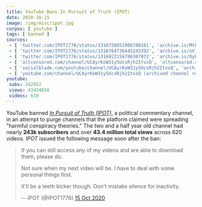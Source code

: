 ```yaml
---
title: YouTube Bans In Pursuit of Truth (IPOT)
date: 2020-10-15
image: /img/misc/ipot.jpg
corpos: [ youtube ]
tags: [ banned ]
sources:
 - [ 'twitter.com/IPOT1776/status/1316758951908700161', 'archive.is/MtkrW' ]
 - [ 'twitter.com/IPOT1776/status/1316764736445243392', 'archive.is/oVj3Y' ]
 - [ 'twitter.com/IPOT1776/status/1316922156786307072', 'archive.is/OyEtk' ]
 - [ 'altcensored.com/channel/UCAyrKoW31y5UcsRjh2ItvxQ', 'altcensored.com/channel/UCAyrKoW31y5UcsRjh2ItvxQ' ]
 - [ 'socialblade.com/youtube/channel/UCAyrKoW31y5UcsRjh2ItvxQ', 'archive.is/TMi4E' ]
 - [ 'youtube.com/channel/UCAyrKoW31y5UcsRjh2ItvxQ (archived channel removal notice)', 'archive.is/0omjC/image' ]
youtube:
 subs: 242952
 views: 43434858
 videos: 619
---
```


YouTube banned [_In Pursuit of Truth
(IPOT)_](https://www.bitchute.com/channel/Xe2ztraIRXRX/), a political
commentary channel, in an attempt to purge channels that the platform claimed
were spreading "harmful conspiracy theories." The two and a half year old
channel had nearly **243k subscribers** and over **43.4 million total views**
across 620 videos. _IPOT_ issued the following message soon after the ban:

> If you can still access any of my videos and are able to download them,
> please do.
>
> Not sure when my next video will be. I have to deal with some personal things
> first.
>
> It'll be a teeth kicker though.  Don't mistake silence for inactivity.
>
> -- IPOT (@IPOT1776) [15 Oct 2020](https://archive.is/oVj3Y)
